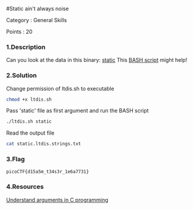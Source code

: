 #Static ain't always noise

Category : General Skills

Points : 20

### 1.Description

Can you look at the data in this binary: [static](https://mercury.picoctf.net/static/bc72945175d643626d6ea9a689672dbd/static?) This [BASH script](https://mercury.picoctf.net/static/bc72945175d643626d6ea9a689672dbd/ltdis.sh) might help!

### 2.Solution

Change permission of ltdis.sh to executable

```bash
chmod +x ltdis.sh
```
Pass 'static' file as first argument and run the BASH script

```bash
./ltdis.sh static
```
Read the output file

```bash
cat static.ltdis.strings.txt
```
### 3.Flag

```bash
picoCTF{d15a5m_t34s3r_1e6a7731}
```
### 4.Resources

[Understand arguments in C programming](https://www.youtube.com/watch?v=JGoUaCmMNpE&list=PLhixgUqwRTjxglIswKp9mpkfPNfHkzyeN&index=3)
